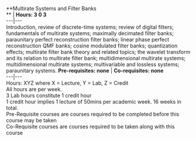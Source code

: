 **Multirate Systems and Filter Banks  
** | **Hours: 3 0 3**  
---|---  
Introduction, review of discrete-time systems; review of digital filters; fundamentals of multirate systems; maximally decimated filter banks; paraunitary perfect reconstruction filter banks; linear phase perfect reconstruction QMF banks; cosine modulated filter banks; quantization effects; multirate filter bank theory and related topics; the wavelet transform and its relation to multirate filter bank; multidimensional multirate systems; multidimensional multirate systems; multivariable and lossless systems; paraunitary systems. 
**Pre-requisites: none** | **Co-requisites: none**  
---|---  
Hours: XYZ where X = Lecture, Y = Lab, Z = Credit  
All hours are per week.  
3 Lab hours constitute 1 credit hour  
1 credit hour implies 1 lecture of 50mins per academic week. 16 weeks in total.  
Pre-Requisite courses are courses required to be completed before this course may be taken  
Co-Requisite courses are courses required to be taken along with this course
